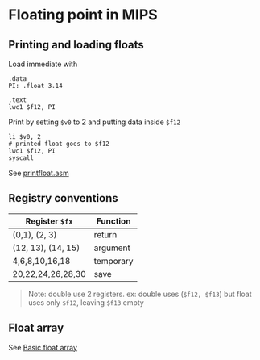 # Floating point in MIPS

## Printing and loading floats

Load immediate with 
```wasm
.data
PI: .float 3.14

.text
lwc1 $f12, PI
```

Print by setting `$v0` to 2 and putting data inside `$f12`
```wasm
li $v0, 2
# printed float goes to $f12
lwc1 $f12, PI
syscall
```

See [printfloat.asm](printfloat.asm)

## Registry conventions

| Register `$fx`     | Function  |
| ------------------ | --------- |
| (0,1), (2, 3)      | return    |
| (12, 13), (14, 15) | argument  |
| 4,6,8,10,16,18     | temporary |
| 20,22,24,26,28,30  | save      |

>Note: double use 2 registers.
ex: double uses (`$f12, $f13`) but float uses only `$f12`, leaving `$f13` empty

## Float array

See [Basic float array](floatarrayexample.asm)
